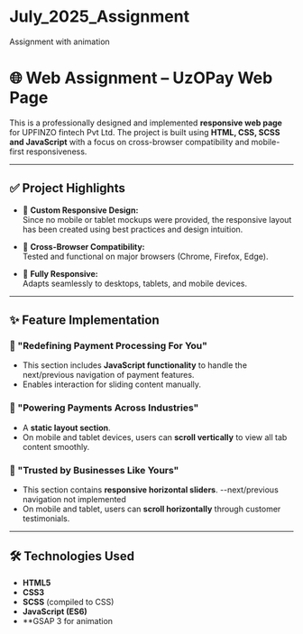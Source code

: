 # July_2025_Assignment
Assignment with animation

# 🌐 Web Assignment – UzOPay Web Page

This is a professionally designed and implemented **responsive web page** for UPFINZO fintech Pvt Ltd. The project is built using **HTML, CSS, SCSS and JavaScript** with a focus on cross-browser compatibility and mobile-first responsiveness.

---

## ✅ Project Highlights

- 🔧 **Custom Responsive Design:**  
  Since no mobile or tablet mockups were provided, the responsive layout has been created using best practices and design intuition.

- 🧩 **Cross-Browser Compatibility:**  
  Tested and functional on major browsers (Chrome, Firefox, Edge).

- 📱 **Fully Responsive:**  
  Adapts seamlessly to desktops, tablets, and mobile devices.

---

## ✨ Feature Implementation

### 📌 "Redefining Payment Processing For You"
- This section includes **JavaScript functionality** to handle the next/previous navigation of payment features.
- Enables interaction for sliding content manually.

### 📌 "Powering Payments Across Industries"
- A **static layout section**.
- On mobile and tablet devices, users can **scroll vertically** to view all tab content smoothly.

### 📌 "Trusted by Businesses Like Yours"
- This section contains **responsive horizontal sliders**.
--next/previous navigation not implemented
- On mobile and tablet, users can **scroll horizontally** through customer testimonials.

---
## 🛠 Technologies Used

- **HTML5**
- **CSS3**
- **SCSS** (compiled to CSS)
- **JavaScript (ES6)**
- **GSAP 3 for animation


